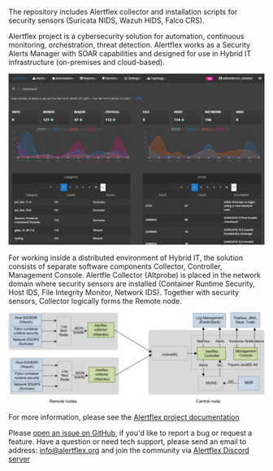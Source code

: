 The repository includes Alertflex collector and installation scripts for security sensors (Suricata NIDS, Wazuh HIDS, Falco CRS). 

Alertflex project is a cybersecurity solution for automation, continuous monitoring, orchestration, threat detection. Alertflex works as a Security Alerts Manager with SOAR capabilities and designed for use in Hybrid IT infrastructure (on-premises and cloud-based).

![](https://github.com/alertflex/altprobe/blob/master/img/dashboard.png)

For working inside a distributed environment of Hybrid IT, the solution consists of separate software components Collector, Controller, Management Console. 
Alertfle Collector (Altprobe) is placed in the network domain where security sensors are installed (Container Runtime Security, Host IDS, File Integrity Monitor, 
Network IDS). Together with security sensors, Collector logically forms the Remote node. 

![](https://github.com/alertflex/altprobe/blob/master/img/lld-arch.png)

For more information, please see the [Alertflex project documentation](https://alertflex.org/doc/index.html)

Please [open an issue on GitHub](https://github.com/alertflex/altprobe/issues), if you'd like to report a bug or request a feature. 
Have a question or need tech support, please send an email to address: info@alertflex.org
and join the community via [Alertflex Discord server](https://discord.gg/wDSz7rDMWv)
